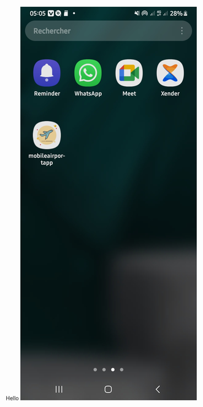 Hello
![image alt](https://github.com/chrisvaldes/airportFlights/blob/d681d079c3e0eee801f39cf55d9c3080e4b3c2a5/logo.jpg)
